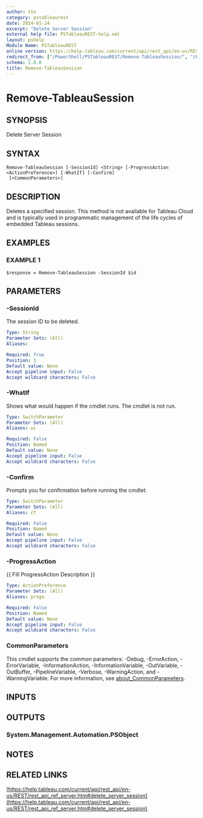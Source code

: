 ```yaml
---
author: tto
category: pstableaurest
date: 2024-01-24
excerpt: "Delete Server Session"
external help file: PSTableauREST-help.xml
layout: pshelp
Module Name: PSTableauREST
online version: https://help.tableau.com/current/api/rest_api/en-us/REST/rest_api_ref_server.htm#delete_server_session
redirect_from: ["/PowerShell/PSTableauREST/Remove-TableauSession/", "/PowerShell/PSTableauREST/remove-tableausession/", "/PowerShell/remove-tableausession/"]
schema: 2.0.0
title: Remove-TableauSession
---
```


# Remove-TableauSession

## SYNOPSIS
Delete Server Session

## SYNTAX

```
Remove-TableauSession [-SessionId] <String> [-ProgressAction <ActionPreference>] [-WhatIf] [-Confirm]
 [<CommonParameters>]
```

## DESCRIPTION
Deletes a specified session.
This method is not available for Tableau Cloud and is typically used in programmatic management of the life cycles of embedded Tableau sessions.

## EXAMPLES

### EXAMPLE 1
```
$response = Remove-TableauSession -SessionId $id
```

## PARAMETERS

### -SessionId
The session ID to be deleted.

```yaml
Type: String
Parameter Sets: (All)
Aliases:

Required: True
Position: 1
Default value: None
Accept pipeline input: False
Accept wildcard characters: False
```

### -WhatIf
Shows what would happen if the cmdlet runs.
The cmdlet is not run.

```yaml
Type: SwitchParameter
Parameter Sets: (All)
Aliases: wi

Required: False
Position: Named
Default value: None
Accept pipeline input: False
Accept wildcard characters: False
```

### -Confirm
Prompts you for confirmation before running the cmdlet.

```yaml
Type: SwitchParameter
Parameter Sets: (All)
Aliases: cf

Required: False
Position: Named
Default value: None
Accept pipeline input: False
Accept wildcard characters: False
```

### -ProgressAction
{{ Fill ProgressAction Description }}

```yaml
Type: ActionPreference
Parameter Sets: (All)
Aliases: proga

Required: False
Position: Named
Default value: None
Accept pipeline input: False
Accept wildcard characters: False
```

### CommonParameters
This cmdlet supports the common parameters: -Debug, -ErrorAction, -ErrorVariable, -InformationAction, -InformationVariable, -OutVariable, -OutBuffer, -PipelineVariable, -Verbose, -WarningAction, and -WarningVariable. For more information, see [about_CommonParameters](http://go.microsoft.com/fwlink/?LinkID=113216).

## INPUTS

## OUTPUTS

### System.Management.Automation.PSObject
## NOTES

## RELATED LINKS

[https://help.tableau.com/current/api/rest_api/en-us/REST/rest_api_ref_server.htm#delete_server_session](https://help.tableau.com/current/api/rest_api/en-us/REST/rest_api_ref_server.htm#delete_server_session)

